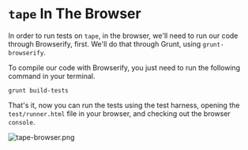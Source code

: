 # `tape` In The Browser

In order to run tests on `tape`, in the browser, we'll need to run our code through Browserify, first. We'll do that through Grunt, using `grunt-browserify`.

To compile our code with Browserify, you just need to run the following command in your terminal.

```shell
grunt build-tests
```

That's it, now you can run the tests using the test harness, opening the `test/runner.html` file in your browser, and checking out the browser `console`.

![tape-browser.png][1]

[1]: https://raw.github.com/bevacqua/buildfirst/master/images/tape-browser.png "Tape tests in the browser"
